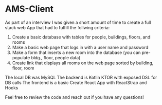 # AMS-Client

As part of an interview I was given a short amount of time to create a full stack web App that had to fulfill the follwing criteria:

<ol>
<li>Create a basic database with tables for people, buildings, floors, and rooms</li>
<li>Make a basic web page that logs in with a user name and password</li>
<li>Make a form that inserts a new room into the database (you can pre-populate bldg., floor, people data)</li>
<li>Create link that displays all rooms on the web page sorted by building, floor, room</li>
</ol>

The local DB was MySQL
The backend is Kotlin KTOR with exposed DSL for DB calls
The frontend is a basic Create React App with ReactStrap and Hooks

Feel free to review the code and reach out if you have any questions!
